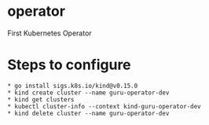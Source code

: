 # operator
First Kubernetes Operator

# Steps to configure 
    * go install sigs.k8s.io/kind@v0.15.0
    * kind create cluster --name guru-operator-dev
    * kind get clusters
    * kubectl cluster-info --context kind-guru-operator-dev
    * kind delete cluster --name guru-operator-dev
